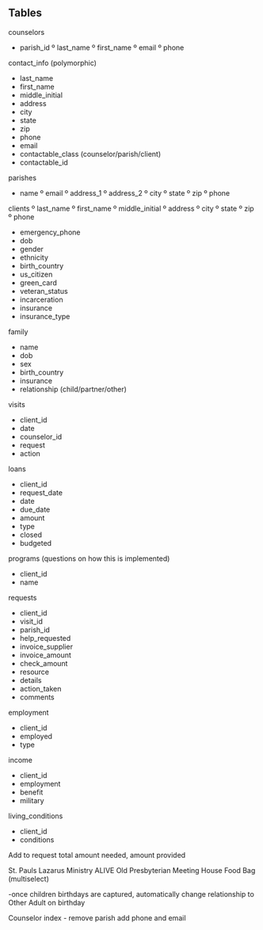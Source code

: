 ## Tables

counselors
- parish_id
º last_name
º first_name
º email
º phone

contact_info (polymorphic)
- last_name
- first_name
- middle_initial
- address
- city
- state
- zip
- phone
- email
- contactable_class (counselor/parish/client)
- contactable_id

parishes
- name
º email
º address_1
º address_2
º city
º state
º zip
º phone

clients
º last_name
º first_name
º middle_initial
º address
º city
º state
º zip
º phone
- emergency_phone
- dob
- gender
- ethnicity
- birth_country
- us_citizen
- green_card
- veteran_status
- incarceration
- insurance
- insurance_type

family
- name
- dob
- sex
- birth_country
- insurance
- relationship (child/partner/other)

visits
- client_id
- date
- counselor_id
- request
- action

loans
- client_id
- request_date
- date
- due_date
- amount
- type
- closed
- budgeted

programs (questions on how this is implemented)
- client_id
- name

requests
- client_id
- visit_id
- parish_id
- help_requested
- invoice_supplier
- invoice_amount
- check_amount
- resource
- details
- action_taken
- comments

employment
- client_id
- employed
- type

income
- client_id
- employment
- benefit
- military

living_conditions
- client_id
- conditions

Add to request total amount needed, amount provided


St. Pauls Lazarus Ministry
ALIVE
Old Presbyterian Meeting House
Food Bag
(multiselect)

-once children birthdays are captured, automatically change relationship to Other Adult on birthday

Counselor index - remove parish add phone and email
